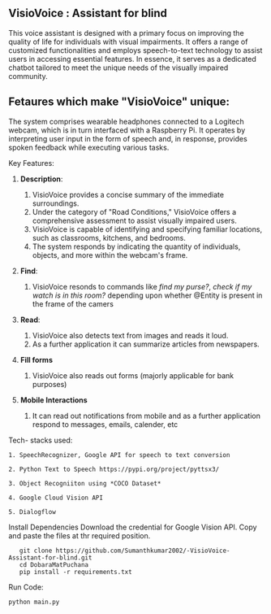 

## **VisioVoice** : Assistant for blind

This voice assistant is designed with a primary focus on improving the quality of life for individuals with visual impairments. It offers a range of customized functionalities and employs speech-to-text technology to assist users in accessing essential features. In essence, it serves as a dedicated chatbot tailored to meet the unique needs of the visually impaired community.

## Fetaures which make "VisioVoice" unique:

The system comprises wearable headphones connected to a Logitech webcam, which is in turn interfaced with a Raspberry Pi. It operates by interpreting user input in the form of speech and, in response, provides spoken feedback while executing various tasks.

Key Features:

1. **Description**:
  
   1. VisioVoice provides a concise summary of the immediate surroundings.
   2. Under the category of "Road Conditions," VisioVoice offers a comprehensive assessment to assist visually impaired users.
   3. VisioVoice is capable of identifying and specifying familiar locations, such as classrooms, kitchens, and bedrooms.
   4. The system responds by indicating the quantity of individuals, objects, and more within the webcam's frame.

2. **Find**:

    1. VisioVoice resonds to commands like *find my purse?*, *check if my watch is in this room?* depending upon whether @Entity is present in the frame of the camers
  
3. **Read**:

    1. VisioVoice also detects text from images and reads it loud.
    2. As a further application it can summarize articles from newspapers. 
    
4. **Fill forms**
    
    1. VisioVoice also reads out forms (majorly applicable for bank purposes)
    
5. **Mobile Interactions**

    1. It can read out notifications from mobile and as a further application respond to messages, emails, calender, etc
    
 
   
    
    
Tech- stacks used:

    1. SpeechRecognizer, Google API for speech to text conversion
    
    2. Python Text to Speech https://pypi.org/project/pyttsx3/
    
    3. Object Recogniiton using *COCO Dataset*
    
    4. Google Cloud Vision API 
    
    5. Dialogflow
            
 Install Dependencies
 Download the credential for Google Vision API.
 Copy and paste the files at thr required position.
 
 ```
    git clone https://github.com/Sumanthkumar2002/-VisioVoice-Assistant-for-blind.git
    cd DobaraMatPuchana
    pip install -r requirements.txt
 ```
 
 Run Code:
 
 ```
 python main.py
 ```
